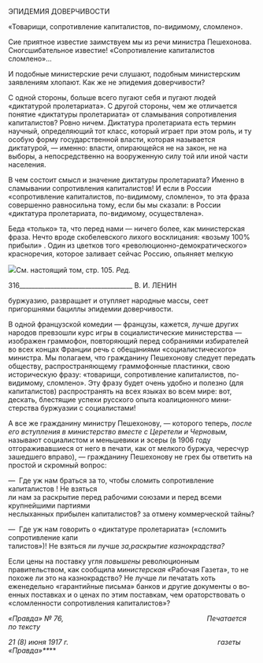 ЭПИДЕМИЯ ДОВЕРЧИВОСТИ

«Товарищи, сопротивление капиталистов, по-видимому, сломлено».

Сие приятное известие заимствуем мы из речи министра Пешехонова. Сногсшиба­тельное известие! «Сопротивление капиталистов сломлено»...

И подобные министерские речи слушают, подобным министерским заявлениям хло­пают. Как же не эпидемия доверчивости?

С одной стороны, больше всего пугают себя и пугают людей «диктатурой пролета­риата». С другой стороны, чем же отличается понятие «диктатуры пролетариата» от сламывания сопротивления капиталистов? Ровно ничем. Диктатура пролетариата есть термин научный, определяющий тот класс, который играет при этом роль, и ту особую форму государственной власти, которая называется диктатурой, — именно: власти, опирающейся не на закон, не на выборы, а непосредственно на вооруженную силу той или иной части населения.

В чем состоит смысл и значение диктатуры пролетариата? Именно в сламывании со­противления капиталистов! И если в России «сопротивление капиталистов, по-видимому, сломлено», то эта фраза совершенно равносильна тому, если бы мы сказали: в России «диктатура пролетариата, по-видимому, осуществлена».

Беда «только» та, что перед нами — ничего более, как министерская фраза. Нечто вроде скобелевского лихого восклицания: «возьму 100% прибыли» . Один из цветков того «революционно-демократического» красноречия, которое заливает сейчас Россию, опьяняет мелкую

![](file:///C:/Users/bot32/AppData/Local/Temp/msohtmlclip1/01/clip_image001.png)См. настоящий том, стр. 105. _Ред._

  

316____________________________________ В. И. ЛЕНИН

буржуазию, развращает и отупляет народные массы, сеет пригоршнями бациллы эпи­демии доверчивости.

В одной французской комедии — французы, кажется, лучше других народов пре­взошли курс игры в социалистические министерства — изображен граммофон, повто­ряющий перед собраниями избирателей во всех концах Франции речь с обещаниями «социалистического» министра. Мы полагаем, что гражданину Пешехонову следует передать обществу, распространяющему граммофонные пластинки, свою историче­скую фразу: «товарищи, сопротивление капиталистов, по-видимому, сломлено». Эту фразу будет очень удобно и полезно (для капиталистов) распространять на всех языках во всем мире: вот, дескать, блестящие успехи русского опыта коалиционного мини­стерства буржуазии с социалистами!

А все же гражданину министру Пешехонову, — которого теперь, _после его вступле­ния в министерство вместе с Церетели и Черновым,_ называют социалистом и мень­шевики и эсеры (в 1906 году отгораживавшиеся от него в печати, как от мелкого бур­жуа, чересчур зашедшего вправо), — гражданину Пешехонову не грех бы ответить на простой и скромный вопрос:

—  Где уж нам браться за то, чтобы сломить сопротивление капиталистов ! Не взяться  
ли нам за раскрытие перед рабочими союзами и перед всеми крупнейшими партиями  
неслыханных прибылен капиталистов? за отмену коммерческой тайны?

—  Где уж нам говорить о «диктатуре пролетариата» («сломить сопротивление капи­  
талистов»)! Не взяться ли лучше _за,раскрытие казнокрадства?_

Если цены на поставку угля _повышены_ революционным правительством, как сооб­щила _министерская_ «Рабочая Газета», то не похоже ли это на казнокрадство? Не лучше ли печатать хоть еженедельно «гарантийные письма» банков и другие документы о во­енных поставках и о ценах по этим поставкам, чем ораторствовать о «сломленности со­противления капиталистов»?

_«Правда» № 76,                                                                          Печатается по тексту_

_21 (8) июня 1917 г.                                                                             газеты «Правда»**_**